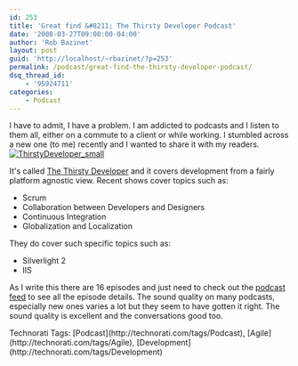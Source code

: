 ```yaml
---
id: 253
title: 'Great find &#8211; The Thirsty Developer Podcast'
date: '2008-03-27T09:00:00-04:00'
author: 'Rob Bazinet'
layout: post
guid: 'http://localhost/~rbazinet/?p=253'
permalink: /podcast/great-find-the-thirsty-developer-podcast/
dsq_thread_id:
    - '95924711'
categories:
    - Podcast
---
```


I have to admit, I have a problem. I am addicted to podcasts and I listen to them all, either on a commute to a client or while working. I stumbled across a new one (to me) recently and I wanted to share it with my readers. [![ThirstyDeveloper_small](http://rbazinet.files.wordpress.com/2008/03/thirstydeveloper-small-thumb.png)](http://rbazinet.files.wordpress.com/2008/03/thirstydeveloper-small.png)

It's called [The Thirsty Developer](http://thirstydeveloper.com/) and it covers development from a fairly platform agnostic view. Recent shows cover topics such as:

- Scrum
- Collaboration between Developers and Designers
- Continuous Integration
- Globalization and Localization

They do cover such specific topics such as:

- Silverlight 2
- IIS

As I write this there are 16 episodes and just need to check out the [podcast feed](http://feeds.feedburner.com/ThirstyDeveloperPodcast) to see all the episode details. The sound quality on many podcasts, especially new ones varies a lot but they seem to have gotten it right. The sound quality is excellent and the conversations good too.

<div class="wlWriterSmartContent" style="display:inline;margin:0;padding:0;">Technorati Tags: [Podcast](http://technorati.com/tags/Podcast), [Agile](http://technorati.com/tags/Agile), [Development](http://technorati.com/tags/Development)</div>